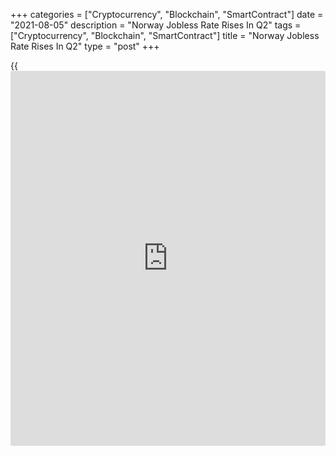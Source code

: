 +++
categories = ["Cryptocurrency", "Blockchain", "SmartContract"]
date = "2021-08-05"
description = "Norway Jobless Rate Rises In Q2"
tags = ["Cryptocurrency", "Blockchain", "SmartContract"]
title = "Norway Jobless Rate Rises In Q2"
type = "post"
+++

{{<iframe id="large-banner" src="https://www.bounty.group/#slide=12.0" width="100%" height="600" scrolling="no" style="border: 0px solid rgb(216, 221, 230); border-radius: 3px;">}}

Norway's unemployment rate increased in the second quarter, the labor
force survey data from Statistics Norway showed on Thursday.

The jobless rate rose to 5.1 percent in the second quarter from 5.0
percent in the first quarter.

The rate was the highest since third quarter last year when it was 5.4
percent.

In the same quarter last year, the jobless rate was 4.6 percent.

The number of unemployed rose to 149,00 persons in the second quarter
from 141,000 in the previous quarter.

Employment rate increased 69.0 percent in the second quarter from 67.2
percent in the prior month. The number of employed persons was 2.772
million.

For comments and feedback [contact](https://www.playgroundfx.com/contact/): editorial@rtt[news](https://www.letsplayfx.com/blog/forex-news-website/).com

[Economic News][1]

 **What parts of the world are seeing the best (and worst) economic
performances lately? Click[here][2] to check out our [Econ Scorecard][2]
and find out! See up-to-the-moment [ranking](https://www.playgroundfx.com/blog/crypto-exchange-ranking/)s for the best and worst
performers in [GDP][2], [unemployment rate][3], [inflation][4] and much
more.**

   1. www.rtt[news](https://www.letsplayfx.com/blog/forex-news-website/).com/Content/EconomicNews.aspx
   2. www.rtt[news](https://www.letsplayfx.com/blog/forex-news-website/).com/economic-scorecard/world-rank/GDP/highest-performance.aspx
   3. www.rtt[news](https://www.letsplayfx.com/blog/forex-news-website/).com/economic-scorecard/world-rank/unemployment-rate/lowest-performance.aspx
   4. www.rtt[news](https://www.letsplayfx.com/blog/forex-news-website/).com/economic-scorecard/world-rank/CPI/highest-performance.aspx
